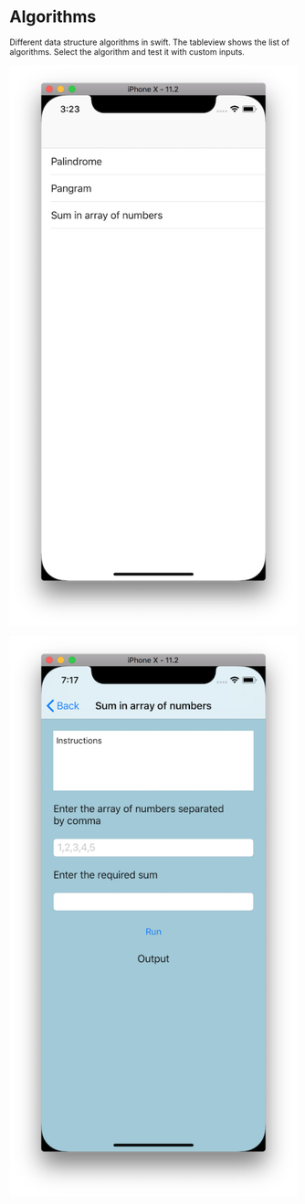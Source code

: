 # Algorithms
Different data structure algorithms in swift.
The tableview shows the list of algorithms. Select the algorithm and test it with custom inputs.

![Screenshot](https://github.com/arungj/Algorithms/blob/master/screenshot.png)

![Sum in array of numbers](https://github.com/arungj/Algorithms/blob/master/Sum%20in%20array%20of%20numbers.png)